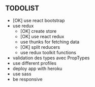 ## TODOLIST
- [OK] use react bootstrap
- use redux
  - [OK] create store
  - [OK] use react redux
  - use thunks for fetching data
  - [OK] split reducers
  - use redux toolkit functions
- validation des types avec PropTypes
- use different profiles
- deploy app with heroku
- use sass
- be responsive

